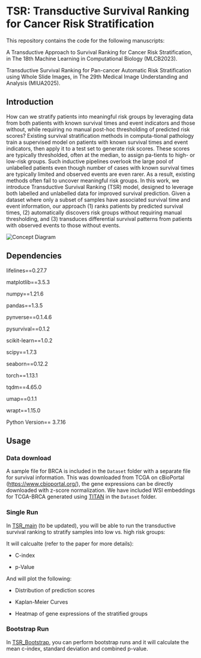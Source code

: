 # TSR: Transductive Survival Ranking for Cancer Risk Stratification


This repository contains the code for the following manuscripts:

A Transductive Approach to Survival Ranking for Cancer Risk Stratification, in The 18th Machine Learning in Computational Biology (MLCB2023).

Transductive Survival Ranking for Pan-cancer Automatic Risk Stratification using Whole Slide Images, in The 29th Medical Image Understanding and Analysis (MIUA2025).


## Introduction
How can we stratify patients into meaningful risk groups by leveraging data from both patients with known survival times and event indicators and those without, while requiring no manual post-hoc thresholding of predicted risk scores? Existing survival stratification methods in computa-tional pathology train a supervised model on patients with known survival times and event indicators, then apply it to a test set to generate risk scores. These scores are typically thresholded, often at the median, to assign pa-tients to high- or low-risk groups. Such inductive pipelines overlook the large pool of unlabelled patients even though number of cases with known survival times are typically limited and observed events are even rarer. As a result, existing methods often fail to uncover meaningful risk groups. In this work, we introduce Transductive Survival Ranking (TSR) model, designed to leverage both labelled and unlabelled data for improved survival prediction. Given a dataset where only a subset of samples have associated survival time and event information, our approach (1) ranks patients by predicted survival times, (2) automatically discovers risk groups without requiring manual thresholding, and (3) transduces differential survival patterns from patients with observed events to those without events. 

<img src="TSR_overview.png" alt="Concept Diagram"/>

## Dependencies

lifelines==0.27.7 

matplotlib==3.5.3

numpy==1.21.6

pandas==1.3.5

pynverse==0.1.4.6

pysurvival==0.1.2

scikit-learn==1.0.2

scipy==1.7.3

seaborn==0.12.2

torch==1.13.1

tqdm==4.65.0

umap==0.1.1

wrapt==1.15.0

Python Version== 3.7.16

## Usage
### Data download
A sample file for BRCA is included in the `Dataset` folder with a separate file for survival information.
This was downloaded from TCGA on cBioPortal (https://www.cbioportal.org/), the gene expressions can be directly downloaded with z-score normalization.
We have included WSI embeddings for TCGA-BRCA generated using [TITAN](https://github.com/TencentAILabHealthcare/TITAN) in the `Dataset` folder.



### Single Run
In [TSR_main](TSR_main.py) (to be updated), you will be able to run the transductive survival ranking to stratify samples into low vs. high risk groups:

It will calcualte (refer to the paper for more details):

- C-index

- p-Value

And will plot the following:

- Distribution of prediction scores

- Kaplan-Meier Curves

- Heatmap of gene expressions of the stratified groups

### Bootstrap Run
In [TSR_Bootstrap](TSR_BootstrapRun.py), you can perform bootstrap runs and it will calculate the mean c-index, standard deviation and combined p-value.




